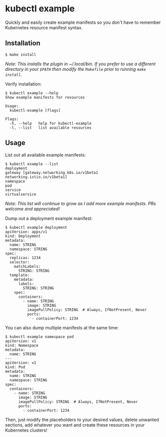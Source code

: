 # kubectl example

Quickly and easily create example manifests so you don't have to remember Kubernetes resource manifest syntax.

## Installation

```
$ make install
```

*Note: This installs the plugin in ~/.local/bin. If you prefer to use a different directory in your `$PATH` then modify the `Makefile` prior to running `make install`.*

Verify installation:

```
$ kubectl example --help
Show example manifests for resources

Usage:
  kubectl-example [flags]

Flags:
  -h, --help   help for kubectl-example
  -l, --list   list available resources
```

## Usage

List out all available example manifests:

```
$ kubectl example --list
deployment
gateway [gateway.networking.k8s.io/v1beta1 networking.istio.io/v1beta1]
namespace
pod
service
virtualservice
```

*Note: This list will continue to grow as I add more example manifests. PRs welcome and appreciated!*

Dump out a deployment example manifest:

```
$ kubectl example deployment
apiVersion: apps/v1
kind: Deployment
metadata:
  name: STRING
  namespace: STRING
spec:
  replicas: 1234
  selector:
    matchLabels:
      STRING: STRING
  template:
    metadata:
      labels:
        STRING: STRING
    spec:
      containers:
        - name: STRING
          image: STRING
          imagePullPolicy: STRING  # Always, IfNotPresent, Never
          ports:
            - containerPort: 1234
```

You can also dump multiple manifests at the same time:

```
$ kubectl example namespace pod
apiVersion: v1
kind: Namespace
metadata:
  name: STRING
---
apiVersion: v1
kind: Pod
metadata:
  name: STRING
  namespace: STRING
spec:
  containers:
    - name: STRING
      image: STRING
      imagePullPolicy: STRING  # Always, IfNotPresent, Never
      ports:
        - containerPort: 1234
```

Then, just modify the placeholders to your desired values, delete unwanted sections, add whatever you want and create these resources in your Kubernetes clusters!

